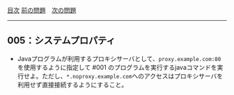[目次](../toc.md)
[前の問題](../004/README.md)　[次の問題](../006/README.md)


***
## 005：システムプロパティ

* Javaプログラムが利用するプロキシサーバとして、`proxy.example.com:80`を使用するように指定して #001 のプログラムを実行するjavaコマンドを実行せよ。ただし、`*.noproxy.example.com`へのアクセスはプロキシサーバを利用せず直接接続するようにすること。

